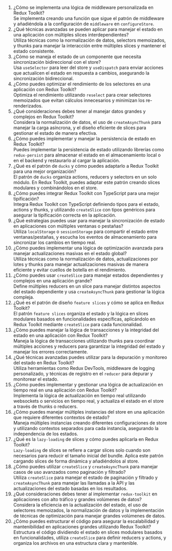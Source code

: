 1) ¿Cómo se implementa una lógica de middleware personalizada en Redux Toolkit?  
	Se implementa creando una función que sigue el patrón de middleware y añadiéndola a la configuración de `middleware` en `configureStore`.
2) ¿Qué técnicas avanzadas se pueden aplicar para manejar el estado en una aplicación con múltiples slices interdependientes?  
	Utiliza técnicas como la normalización de datos, selectors memoizados, y thunks para manejar la interacción entre múltiples slices y mantener el estado consistente.
3) ¿Cómo se maneja el estado de un componente que necesita sincronización bidireccional con el store?  
	Usa `useSelector` para leer del store y `useDispatch` para enviar acciones que actualicen el estado en respuesta a cambios, asegurando la sincronización bidireccional.
4) ¿Cómo puedes optimizar el rendimiento de los selectores en una aplicación con Redux Toolkit?  
	Optimiza el rendimiento utilizando `reselect` para crear selectores memoizados que evitan cálculos innecesarios y minimizan los re-renderizados.
5) ¿Qué consideraciones debes tener al manejar datos grandes y complejos en Redux Toolkit?  
	Considera la normalización de datos, el uso de `createAsyncThunk` para manejar la carga asíncrona, y el diseño eficiente de slices para gestionar el estado de manera efectiva.
6) ¿Cómo puedes implementar y manejar la persistencia de estado en Redux Toolkit?  
	Puedes implementar la persistencia de estado utilizando librerías como `redux-persist` para almacenar el estado en el almacenamiento local o en el backend y restaurarlo al cargar la aplicación.
7) ¿Qué es el patrón de `ducks` y cómo puedes adaptarlo a Redux Toolkit para una mejor organización?  
	El patrón de `ducks` organiza actions, reducers y selectors en un solo módulo. En Redux Toolkit, puedes adaptar este patrón creando slices modulares y combinándolos en el store.
8) ¿Cómo puedes integrar Redux Toolkit con TypeScript para una mejor tipificación?  
	Integra Redux Toolkit con TypeScript definiendo tipos para el estado, actions y thunks, y utilizando `createSlice` con tipos genéricos para asegurar la tipificación correcta en la aplicación.
9) ¿Qué estrategias puedes usar para manejar la sincronización de estado en aplicaciones con múltiples ventanas o pestañas?  
	Utiliza `localStorage` o `sessionStorage` para compartir el estado entre ventanas/pestañas, y escucha los eventos de almacenamiento para sincronizar los cambios en tiempo real.
10) ¿Cómo puedes implementar una lógica de optimización avanzada para manejar actualizaciones masivas en el estado global?  
	Utiliza técnicas como la normalización de datos, actualizaciones por lotes y thunks para manejar actualizaciones masivas de manera eficiente y evitar cuellos de botella en el rendimiento.
11) ¿Cómo puedes usar `createSlice` para manejar estados dependientes y complejos en una aplicación grande?  
	Define múltiples reducers en un slice para manejar distintos aspectos del estado dependiente y usa `createAsyncThunk` para gestionar la lógica compleja.
12) ¿Qué es el patrón de diseño `feature slices` y cómo se aplica en Redux Toolkit?  
	El patrón `feature slices` organiza el estado y la lógica en slices modulares basados en funcionalidades específicas, aplicándolo en Redux Toolkit mediante `createSlice` para cada funcionalidad.
13) ¿Cómo puedes manejar la lógica de transacciones y la integridad del estado en una aplicación con Redux Toolkit?  
	Maneja la lógica de transacciones utilizando thunks para coordinar múltiples acciones y reducers para garantizar la integridad del estado y manejar los errores correctamente.
14) ¿Qué técnicas avanzadas puedes utilizar para la depuración y monitoreo del estado en Redux Toolkit?  
	Utiliza herramientas como Redux DevTools, middleware de logging personalizado, y técnicas de registro en el `reducer` para depurar y monitorear el estado.
15) ¿Cómo puedes implementar y gestionar una lógica de actualización en tiempo real en una aplicación con Redux Toolkit?  
	Implementa la lógica de actualización en tiempo real utilizando websockets o servicios en tiempo real, y actualiza el estado en el store a través de thunks o reducers.
16) ¿Cómo puedes manejar múltiples instancias del store en una aplicación que requiere diferentes contextos de estado?  
	Maneja múltiples instancias creando diferentes configuraciones de store y utilizando contextos separados para cada instancia, asegurando la independencia de los estados.
17) ¿Qué es la `lazy-loading` de slices y cómo puedes aplicarla en Redux Toolkit?  
	`Lazy-loading` de slices se refiere a cargar slices solo cuando son necesarios para reducir el tamaño inicial del bundle. Aplica este patrón cargando slices de forma dinámica y añadiéndolos al store.
18) ¿Cómo puedes utilizar `createSlice` y `createAsyncThunk` para manejar casos de uso avanzados como paginación y filtrado?  
	Utiliza `createSlice` para manejar el estado de paginación y filtrado y `createAsyncThunk` para manejar las llamadas a la API y las actualizaciones del estado basadas en los resultados.
19) ¿Qué consideraciones debes tener al implementar `redux-toolkit` en aplicaciones con alto tráfico y grandes volúmenes de datos?  
	Considera la eficiencia en la actualización del estado, el uso de selectores memoizados, la normalización de datos y la implementación de técnicas de optimización para manejar grandes volúmenes de datos.
20) ¿Cómo puedes estructurar el código para asegurar la escalabilidad y mantenibilidad en aplicaciones grandes utilizando Redux Toolkit?  
	Estructura el código dividiendo el estado en slices modulares basados en funcionalidades, utiliza `createSlice` para definir reducers y actions, y organiza los archivos en una estructura clara y mantenible.